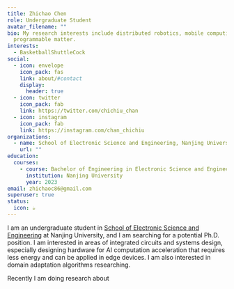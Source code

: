 ```yaml
---
title: Zhichao Chen
role: Undergraduate Student
avatar_filename: ""
bio: My research interests include distributed robotics, mobile computing and
  programmable matter.
interests:
  - BasketballShuttleCock
social:
  - icon: envelope
    icon_pack: fas
    link: about/#contact
    display:
      header: true
  - icon: twitter
    icon_pack: fab
    link: https://twitter.com/chichiu_chan
  - icon: instagram
    icon_pack: fab
    link: https://instagram.com/chan_chichiu
organizations:
  - name: School of Electronic Science and Engineering, Nanjing University
    url: ""
education:
  courses:
    - course: Bachelor of Engineering in Electronic Science and Engineering
      institution: Nanjing University
      year: 2023
email: zhichaoc86@gmail.com
superuser: true
status:
  icon: ☕️
---
```

I am an undergraduate student in [School of Electronic Science and Engineering](https://ese.nju.edu.cn/)[](https://eecs.berkeley.edu/) at Nanjing University, and I am searching for a potential Ph.D. position. I am interested in areas of integrated circuits and systems design, especially designing hardware for AI computation acceleration that requires less energy and can be applied in edge devices. I am also interested in domain adaptation algorithms researching.

Recently I am doing research about